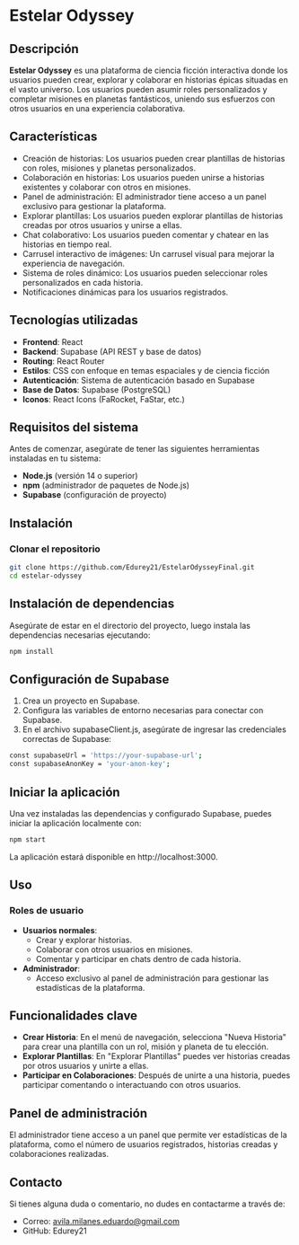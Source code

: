 # Estelar Odyssey

## Descripción

**Estelar Odyssey** es una plataforma de ciencia ficción interactiva donde los usuarios pueden crear, explorar y colaborar en historias épicas situadas en el vasto universo. Los usuarios pueden asumir roles personalizados y completar misiones en planetas fantásticos, uniendo sus esfuerzos con otros usuarios en una experiencia colaborativa.

## Características

- Creación de historias: Los usuarios pueden crear plantillas de historias con roles, misiones y planetas personalizados.
- Colaboración en historias: Los usuarios pueden unirse a historias existentes y colaborar con otros en misiones.
- Panel de administración: El administrador tiene acceso a un panel exclusivo para gestionar la plataforma.
- Explorar plantillas: Los usuarios pueden explorar plantillas de historias creadas por otros usuarios y unirse a ellas.
- Chat colaborativo: Los usuarios pueden comentar y chatear en las historias en tiempo real.
- Carrusel interactivo de imágenes: Un carrusel visual para mejorar la experiencia de navegación.
- Sistema de roles dinámico: Los usuarios pueden seleccionar roles personalizados en cada historia.
- Notificaciones dinámicas para los usuarios registrados.

## Tecnologías utilizadas

- **Frontend**: React
- **Backend**: Supabase (API REST y base de datos)
- **Routing**: React Router
- **Estilos**: CSS con enfoque en temas espaciales y de ciencia ficción
- **Autenticación**: Sistema de autenticación basado en Supabase
- **Base de Datos**: Supabase (PostgreSQL)
- **Iconos**: React Icons (FaRocket, FaStar, etc.)
  
## Requisitos del sistema

Antes de comenzar, asegúrate de tener las siguientes herramientas instaladas en tu sistema:

- **Node.js** (versión 14 o superior)
- **npm** (administrador de paquetes de Node.js)
- **Supabase** (configuración de proyecto)

## Instalación

### Clonar el repositorio

```bash
git clone https://github.com/Edurey21/EstelarOdysseyFinal.git
cd estelar-odyssey
```

## Instalación de dependencias

Asegúrate de estar en el directorio del proyecto, luego instala las dependencias necesarias ejecutando:

```bash
npm install
```

## Configuración de Supabase
1. Crea un proyecto en Supabase. 
2. Configura las variables de entorno necesarias para conectar con Supabase.
3. En el archivo supabaseClient.js, asegúrate de ingresar las credenciales correctas de Supabase:

```bash
const supabaseUrl = 'https://your-supabase-url';
const supabaseAnonKey = 'your-anon-key';
```

## Iniciar la aplicación
Una vez instaladas las dependencias y configurado Supabase, puedes iniciar la aplicación localmente con:

```bash
npm start
```

La aplicación estará disponible en http://localhost:3000.

## Uso
### Roles de usuario
- **Usuarios normales**:
  - Crear y explorar historias.
  - Colaborar con otros usuarios en misiones.
  - Comentar y participar en chats dentro de cada historia.
- **Administrador**:
  - Acceso exclusivo al panel de administración para gestionar las estadísticas de la plataforma.

## Funcionalidades clave
- **Crear Historia**: En el menú de navegación, selecciona "Nueva Historia" para crear una plantilla con un rol, misión y planeta de tu elección.
- **Explorar Plantillas**: En "Explorar Plantillas" puedes ver historias creadas por otros usuarios y unirte a ellas.
- **Participar en Colaboraciones**: Después de unirte a una historia, puedes participar comentando o interactuando con otros usuarios.

## Panel de administración
El administrador tiene acceso a un panel que permite ver estadísticas de la plataforma, como el número de usuarios registrados, historias creadas y colaboraciones realizadas.


## Contacto
Si tienes alguna duda o comentario, no dudes en contactarme a través de:

- Correo: avila.milanes.eduardo@gmail.com
- GitHub: Edurey21
